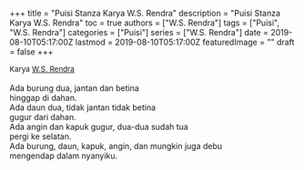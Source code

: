 +++
title = "Puisi Stanza Karya W.S. Rendra"
description = "Puisi Stanza Karya W.S. Rendra"
toc = true
authors = ["W.S. Rendra"]
tags = ["Puisi", "W.S. Rendra"]
categories = ["Puisi"]
series = ["W.S. Rendra"]
date = 2019-08-10T05:17:00Z
lastmod = 2019-08-10T05:17:00Z
featuredImage = ""
draft = false
+++

<div style="text-align: justify;">
<div style="font-size: small;">Karya <a href="/authors/w.s.-rendra/" target="_blank">W.S. Rendra</a></div><br />
Ada burung dua, jantan dan betina<br />hinggap di dahan.<br />Ada daun dua, tidak jantan tidak betina<br />gugur dari dahan.<br />Ada angin dan kapuk gugur, dua-dua sudah tua<br />pergi ke selatan.<br />Ada burung, daun, kapuk, angin, dan mungkin juga debu<br />mengendap dalam nyanyiku.</div>

